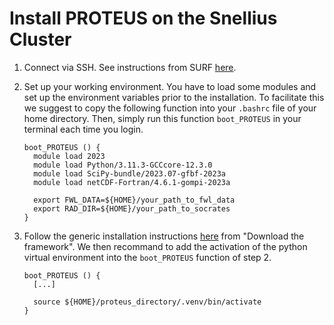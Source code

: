 # Install PROTEUS on the Snellius Cluster

1. Connect via SSH. See instructions from SURF [here](https://servicedesk.surf.nl/wiki/display/WIKI/SSH+public-key+authentication).

2. Set up your working environment. You have to load some modules and set up the environment variables prior to the installation. To facilitate this we suggest to copy the following function into your `.bashrc` file of your home directory. Then, simply run this function `boot_PROTEUS` in your terminal each time you login.

    ```console
    boot_PROTEUS () {
      module load 2023
      module load Python/3.11.3-GCCcore-12.3.0
      module load SciPy-bundle/2023.07-gfbf-2023a
      module load netCDF-Fortran/4.6.1-gompi-2023a

      export FWL_DATA=${HOME}/your_path_to_fwl_data
      export RAD_DIR=${HOME}/your_path_to_socrates
    }
    ```

3. Follow the generic installation instructions [here](./installation.md) from "Download the framework". We then recommand to add the activation of the python virtual environment into the `boot_PROTEUS` function of step 2.

    ```console
    boot_PROTEUS () {
      [...]
      
      source ${HOME}/proteus_directory/.venv/bin/activate
    }
    ```

